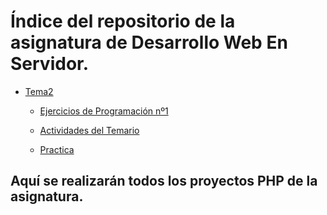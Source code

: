 # Índice del repositorio de la asignatura de Desarrollo Web En Servidor.

- [Tema2](./Tema2)
  
  - [Ejercicios de Programación nº1](./Tema2/Actividades/EjerciciosProgramacion_1)
    
  - [Actividades del Temario](https://github.com/Jorge-DAM-Ceuta/DWES/tree/main/Tema2/Actividades/Actividades_temario)
    
  - [Practica](./Tema2/Practica) 

## Aquí se realizarán todos los proyectos PHP de la asignatura.
